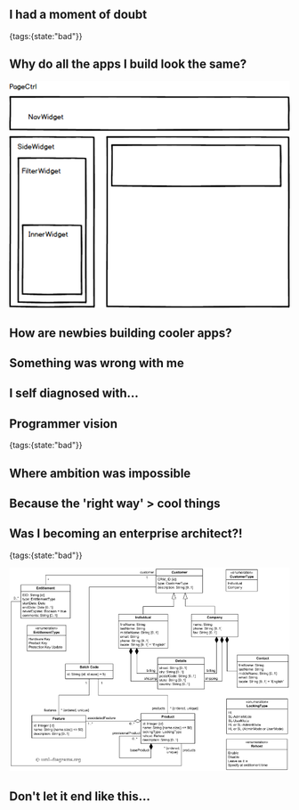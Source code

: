 ## I had a moment of doubt
{tags:{state:"bad"}}

## Why do all the apps I build look the same?

![hierarchy](img/hierarchy.png)


## How are newbies building cooler apps?

## Something was wrong with me

## I self diagnosed with...

## Programmer vision
{tags:{state:"bad"}}

## Where ambition was impossible

## Because the 'right way' > cool things

## Was I becoming an enterprise architect?!
{tags:{state:"bad"}}

![uml, ugh](img/uml.png)

## Don't let it end like this...



